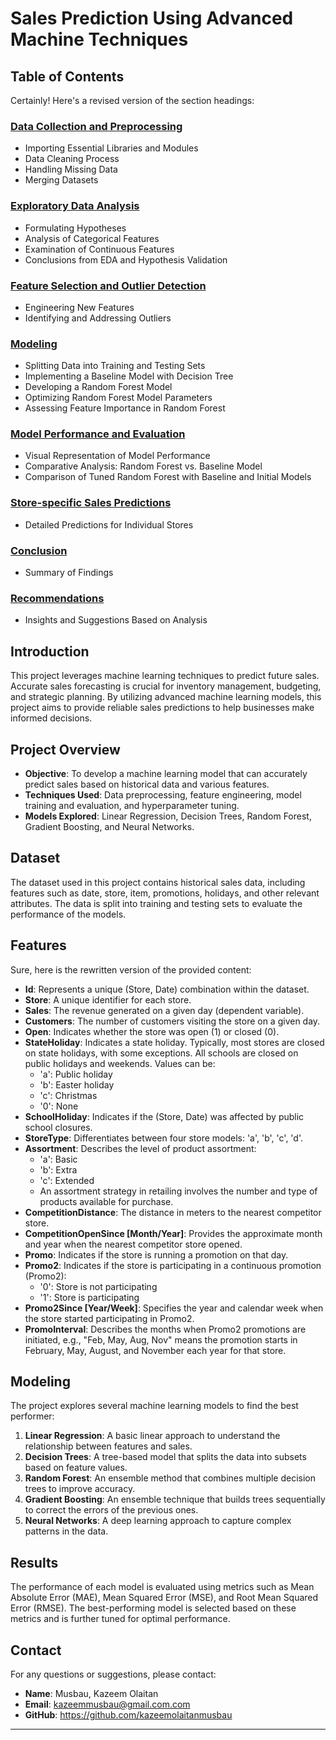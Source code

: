 # Sales Prediction Using Advanced Machine Techniques 


## Table of Contents

Certainly! Here's a revised version of the section headings:

### [**Data Collection and Preprocessing**](http://localhost:8888/notebooks/Desktop/1/my%20project/Sales-Prediction-Using-Advanced-Machine-Techniques-/Data%20Exploration.ipynb#title-one)

- Importing Essential Libraries and Modules
- Data Cleaning Process
- Handling Missing Data
- Merging Datasets

### [**Exploratory Data Analysis**](#title-two)

- Formulating Hypotheses
- Analysis of Categorical Features
- Examination of Continuous Features
- Conclusions from EDA and Hypothesis Validation

### [**Feature Selection and Outlier Detection**](#title-three)

- Engineering New Features
- Identifying and Addressing Outliers

### [**Modeling**](#title-four)

- Splitting Data into Training and Testing Sets
- Implementing a Baseline Model with Decision Tree
- Developing a Random Forest Model
- Optimizing Random Forest Model Parameters
- Assessing Feature Importance in Random Forest

### [**Model Performance and Evaluation**](#title-five)

- Visual Representation of Model Performance
- Comparative Analysis: Random Forest vs. Baseline Model
- Comparison of Tuned Random Forest with Baseline and Initial Models

### [**Store-specific Sales Predictions**](#title-six)

- Detailed Predictions for Individual Stores

### [**Conclusion**](#title-seven)

- Summary of Findings

### [**Recommendations**](#title-eight)

- Insights and Suggestions Based on Analysis

## Introduction

This project leverages machine learning techniques to predict future sales. Accurate sales forecasting is crucial for inventory management, budgeting, and strategic planning. By utilizing advanced machine learning models, this project aims to provide reliable sales predictions to help businesses make informed decisions.

## Project Overview

- **Objective**: To develop a machine learning model that can accurately predict sales based on historical data and various features.
- **Techniques Used**: Data preprocessing, feature engineering, model training and evaluation, and hyperparameter tuning.
- **Models Explored**: Linear Regression, Decision Trees, Random Forest, Gradient Boosting, and Neural Networks.

## Dataset

The dataset used in this project contains historical sales data, including features such as date, store, item, promotions, holidays, and other relevant attributes. The data is split into training and testing sets to evaluate the performance of the models.

## Features

Sure, here is the rewritten version of the provided content:

- **Id**: Represents a unique (Store, Date) combination within the dataset.
- **Store**: A unique identifier for each store.
- **Sales**: The revenue generated on a given day (dependent variable).
- **Customers**: The number of customers visiting the store on a given day.
- **Open**: Indicates whether the store was open (1) or closed (0).
- **StateHoliday**: Indicates a state holiday. Typically, most stores are closed on state holidays, with some exceptions. All schools are closed on public holidays and weekends. Values can be: 
  - 'a': Public holiday
  - 'b': Easter holiday
  - 'c': Christmas
  - '0': None
- **SchoolHoliday**: Indicates if the (Store, Date) was affected by public school closures.
- **StoreType**: Differentiates between four store models: 'a', 'b', 'c', 'd'.
- **Assortment**: Describes the level of product assortment:
  - 'a': Basic
  - 'b': Extra
  - 'c': Extended
  - An assortment strategy in retailing involves the number and type of products available for purchase.
- **CompetitionDistance**: The distance in meters to the nearest competitor store.
- **CompetitionOpenSince [Month/Year]**: Provides the approximate month and year when the nearest competitor store opened.
- **Promo**: Indicates if the store is running a promotion on that day.
- **Promo2**: Indicates if the store is participating in a continuous promotion (Promo2):
  - '0': Store is not participating
  - '1': Store is participating
- **Promo2Since [Year/Week]**: Specifies the year and calendar week when the store started participating in Promo2.
- **PromoInterval**: Describes the months when Promo2 promotions are initiated, e.g., "Feb, May, Aug, Nov" means the promotion starts in February, May, August, and November each year for that store.

## Modeling

The project explores several machine learning models to find the best performer:

1. **Linear Regression**: A basic linear approach to understand the relationship between features and sales.
2. **Decision Trees**: A tree-based model that splits the data into subsets based on feature values.
3. **Random Forest**: An ensemble method that combines multiple decision trees to improve accuracy.
4. **Gradient Boosting**: An ensemble technique that builds trees sequentially to correct the errors of the previous ones.
5. **Neural Networks**: A deep learning approach to capture complex patterns in the data.

## Results

The performance of each model is evaluated using metrics such as Mean Absolute Error (MAE), Mean Squared Error (MSE), and Root Mean Squared Error (RMSE). The best-performing model is selected based on these metrics and is further tuned for optimal performance.


## Contact

For any questions or suggestions, please contact:

- **Name**: Musbau, Kazeem Olaitan
- **Email**: kazeemmusbau@gmail.com.com
- **GitHub**: https://github.com/kazeemolaitanmusbau

---

